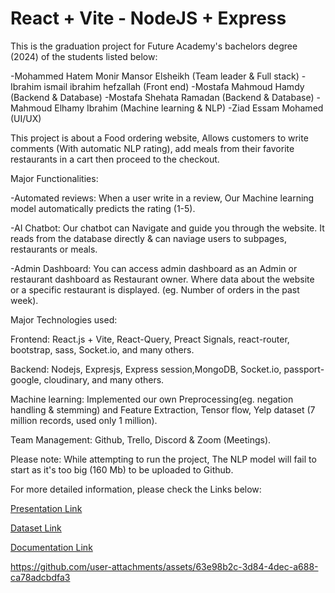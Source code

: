 # React + Vite - NodeJS + Express

This is the graduation project for Future Academy's bachelors degree (2024) of the students listed below:

-Mohammed Hatem Monir Mansor Elsheikh (Team leader & Full stack)
-Ibrahim ismail ibrahim hefzallah (Front end)
-Mostafa Mahmoud Hamdy (Backend & Database)
-Mostafa Shehata Ramadan (Backend & Database)
-Mahmoud Elhamy Ibrahim (Machine learning & NLP)
-Ziad Essam Mohamed (UI/UX)

This project is about a Food ordering website, Allows customers to write comments (With automatic NLP rating), add meals from their favorite restaurants in a cart then proceed to the checkout.

Major Functionalities:

-Automated reviews: When a user write in a review, Our Machine learning model automatically predicts the rating (1-5).

-AI Chatbot: Our chatbot can Navigate and guide you through the website. It reads from the database directly & can naviage users to subpages, restaurants or meals.

-Admin Dashboard: You can access admin dashboard as an Admin or restaurant dashboard as Restaurant owner. Where data about the website or a specific restaurant is displayed. (eg. Number of orders in the past week).

Major Technologies used:

Frontend: React.js + Vite, React-Query, Preact Signals, react-router, bootstrap, sass, Socket.io, and many others.

Backend: Nodejs, Expresjs, Express session,MongoDB, Socket.io, passport-google, cloudinary, and many others.

Machine learning: Implemented our own Preprocessing(eg. negation handling & stemming) and Feature Extraction,
Tensor flow, Yelp dataset (7 million records, used only 1 million).

Team Management: Github, Trello, Discord & Zoom (Meetings).


Please note: While attempting to run the project, The NLP model will fail to start as it's too big (160 Mb) to be uploaded to Github.

For more detailed information, please check the Links below:

[Presentation Link](https://docs.google.com/presentation/d/1YI5LwKNCHx6qUo4RCPQP8pdnHa9jSSkKyiqFp9ld_bY/edit#slide=id.ge96fd93d6a_0_18749)

[Dataset Link](https://www.yelp.com/dataset/download)

[Documentation Link](https://docs.google.com/document/d/1_vRJCiZeStUmX6mHDlLGXbEjW1nO_NrG-wmqS7CaRVY/edit?usp=sharing)

https://github.com/user-attachments/assets/63e98b2c-3d84-4dec-a688-ca78adcbdfa3






